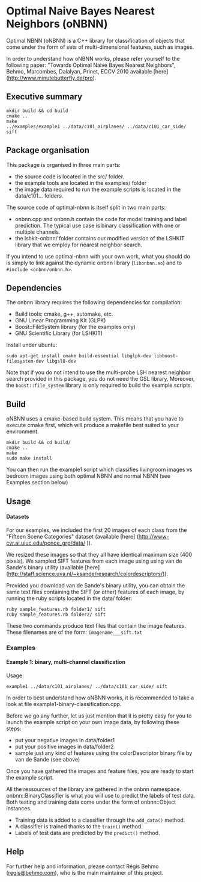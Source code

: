 # Optimal Naive Bayes Nearest Neighbors (oNBNN)

Optimal NBNN (oNBNN) is a C++ library for classification of objects that come
under the form of sets of multi-dimensional features, such as images.

In order to understand how oNBNN works, please refer yourself to the following
paper: "Towards Optimal Naive Bayes Nearest Neighbors", Behmo, Marcombes,
Dalalyan, Prinet, ECCV 2010 available [here] (http://www.minutebutterfly.de/pro).

## Executive summary

    mkdir build && cd build
    cmake ..
    make
    ../examples/example1 ../data/c101_airplanes/ ../data/c101_car_side/ sift

## Package organisation

This package is organised in three main parts: 

* the source code is located in the src/ folder.
* the example tools are located in the examples/ folder
* the image data required to run the example scripts is located in the data/c101... folders.

The source code of optimal-nbnn is itself split in two main parts: 

* onbnn.cpp and onbnn.h contain the code for model training and label
  prediction. The typical use case is binary classification with one or
  multiple channels.
* the lshkit-onbnn/ folder contains our modified version of the LSHKIT library that we employ 
  for nearest neighbor search.

If you intend to use optimal-nbnn with your own work, what you should do is simply to 
link against the dynamic onbnn library (`libonbnn.so`) and to `#include <onbnn/onbnn.h>`.

## Dependencies

The onbnn library requires the following dependencies for compilation:

* Build tools: cmake, g++, automake, etc.
* GNU Linear Programming Kit (GLPK)
* Boost::FileSystem library (for the examples only)
* GNU Scientific Library (for LSHKIT)

Install under ubuntu: 

    sudo apt-get install cmake build-essential libglpk-dev libboost-filesystem-dev libgsl0-dev

Note that if you do not intend to use the multi-probe LSH nearest neighbor
search provided in this package, you do not need the GSL library. Moreover, the
`boost::file_system` library is only required to build the example scripts.

## Build

oNBNN uses a cmake-based build system. This means that you have 
to execute cmake first, which will produce a makefile best suited
to your environment.

    mkdir build && cd build/
    cmake ..
    make
    sudo make install

You can then run the example1 script which classifies livingroom images vs 
bedroom images using both optimal NBNN and normal NBNN (see Examples section below)

## Usage

#### Datasets

For our examples, we included the first 20 images of each class from the
"Fifteen Scene Categories" dataset (available [here] (http://www-cvr.ai.uiuc.edu/ponce_grp/data/ )). 

We resized these images so that they all have identical maximum size (400
pixels). We sampled SIFT features from each image using using van de Sande's
binary utility (available [here] (http://staff.science.uva.nl/~ksande/research/colordescriptors/)).

Provided you download van de Sande's binary utility, you can obtain the same
text files containing the SIFT (or other) features of each image, by running
the ruby scripts located in the data/ folder: 

    ruby sample_features.rb folder1/ sift
    ruby sample_features.rb folder2/ sift
    
These two commands produce text files that contain the image features. These
filenames are of the form: `imagename___sift.txt`

### Examples

#### Example 1: binary, multi-channel classification

Usage:

    example1 ../data/c101_airplanes/ ../data/c101_car_side/ sift

In order to best understand how oNBNN works, it is recommended to take a look at file 
example1-binary-classification.cpp. 

Before we go any further, let us just mention that it is pretty easy for you to
launch the example script on your own image data, by following these steps:

* put your negative images in data/folder1
* put your positive images in data/folder2
* sample just any kind of features using the colorDescriptor binary file by van
de Sande (see above)

Once you have gathered the images and feature files, you are ready to start the example script.

All the ressources of the library are gathered in the onbnn namespace.
onbnn::BinaryClassifier is what you will use to predict the labels of test data. Both testing and training data come under the form of onbnn::Object instances. 

* Training data is added to a classifier through the `add_data()` method. 
* A classifier is trained thanks to the `train()` method.
* Labels of test data are predicted by the `predict()` method.

## Help
  
For further help and information, please contact Régis Behmo
(regis@behmo.com), who is the main maintainer of this project.
